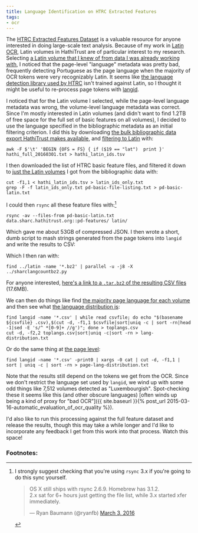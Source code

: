 ```yaml
---
title: Language Identification on HTRC Extracted Features
tags:
- ocr
---
```


The [HTRC Extracted Features Dataset](https://sharc.hathitrust.org/features) is a valuable resource for anyone interested in doing large-scale text analysis. Because of my work in [Latin OCR](http://latin-ocr.github.io/), Latin volumes in HathiTrust are of particular interest to my research. Selecting [a Latin volume that I knew of from data I was already working with](https://twitter.com/ryanfb/status/702979693012647936), I noticed that the page-level "language" metadata was pretty bad, frequently detecting Portuguese as the page language when the majority of OCR tokens were very recognizably Latin. It seems like [the language detection library used by HTRC](https://code.google.com/archive/p/language-detection/) isn't trained against Latin, so I thought it might be useful to re-process page tokens with [langid](https://github.com/saffsd/langid.py).

I noticed that for the Latin volume I selected, while the page-level language metadata was wrong, the volume-level language metadata was correct. Since I'm mostly interested in Latin volumes (and didn't want to find 1.2TB of free space for the full set of basic features on all volumes), I decided to use the language specified in the bibliographic metadata as an initial filtering criterion. I did this by downloading [the bulk bibliographic data export HathiTrust makes available](https://www.hathitrust.org/hathifiles), and [filtering to Latin](https://gist.github.com/ryanfb/2c0461327be04a9f9989) with:

    awk -F $'\t' 'BEGIN {OFS = FS} { if ($19 == "lat")  print }' hathi_full_20160301.txt > hathi_latin_ids.tsv

I then downloaded the list of HTRC basic feature files, and filtered it down to [just the Latin volumes](https://gist.github.com/ryanfb/fae4c6cc2acbf2b0c9e6) I got from the bibliographic data with:

    cut -f1,1 < hathi_latin_ids.tsv > latin_ids_only.txt
    grep -F -f latin_ids_only.txt pd-basic-file-listing.txt > pd-basic-latin.txt

I could then `rsync` all these feature files with:[^rsync]

    rsync -av --files-from pd-basic-latin.txt data.sharc.hathitrust.org::pd-features/ latin/

Which gave me about 53GB of compressed JSON. I then wrote a short, dumb script to mash strings generated from the page tokens into `langid` and write the results to CSV:

<script src="https://gist.github.com/ryanfb/2d1571135cdee86d22ad.js"></script>

Which I then ran with:

    find ../latin -name '*.bz2' | parallel -u -j8 -X ../sharclangcountbz2.py

For anyone interested, [here's a link to a `.tar.bz2` of the resulting CSV files](https://duke.box.com/s/u0wu29cimgie10kp6s9pmgn4bv25lzsa) (17.6MB).

We can then do things like find [the majority page language for each volume](https://gist.github.com/ryanfb/f1ae896e99e6df66145c) and then see what [the language distribution is](https://gist.github.com/ryanfb/dd62e30969759b714ca2):

    find langid -name '*.csv' | while read csvfile; do echo "$(basename ${csvfile} .csv),$(cut -d, -f1,1 $csvfile|sort|uniq -c | sort -rn|head -1|sed -E 's/^ *[0-9]+ //g')"; done > toplangs.csv
    cut -d, -f2,2 toplangs.csv|sort|uniq -c|sort -rn > lang-distribution.txt

Or do the same thing at [the page level](https://gist.github.com/bb44cabfd69b77fd6752):

    find langid -name '*.csv' -print0 | xargs -0 cat | cut -d, -f1,1 | sort | uniq -c | sort -rn > page-lang-distribution.txt

Note that the results still depend on the tokens we get from the OCR. Since we don't restrict the language set used by `langid`, we wind up with some odd things like 7,512 volumes detected as "Luxembourgish". Spot-checking these it seems like this (and other obscure languages) [often winds up being a kind of proxy for "bad OCR"]({{ site.baseurl }}{% post_url 2015-03-16-automatic_evaluation_of_ocr_quality %}).

I'd also like to run this processing against the full feature dataset and release the results, though this may take a while longer and I'd like to incorporate any feedback I get from this work into that process. Watch this space!

### Footnotes:

[^rsync]: I strongly suggest checking that you're using `rsync` 3.x if you're going to do this sync yourself.
    <blockquote class="twitter-tweet" data-lang="en"><p lang="en" dir="ltr">OS X still ships with rsync 2.6.9. Homebrew has 3.1.2.<br>2.x sat for 6+ hours just getting the file list, while 3.x started xfer immediately.</p>&mdash; Ryan Baumann (@ryanfb) <a href="https://twitter.com/ryanfb/status/705201292419973120">March 3, 2016</a></blockquote>
<script async src="//platform.twitter.com/widgets.js" charset="utf-8"></script>
